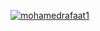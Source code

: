 
[![mohamedrafaat1](https://circleci.com/gh/mohamedrafaat1/devops.shield?style=shield)](https://app.circleci.com/pipelines/github/mohamedrafaat1)
